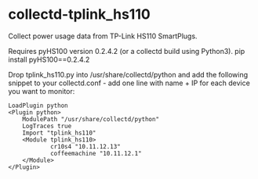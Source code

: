 # collectd-tplink_hs110
Collect power usage data from TP-Link HS110 SmartPlugs.


Requires pyHS100 version 0.2.4.2 (or a collectd build using Python3).
   pip install pyHS100==0.2.4.2

Drop tplink_hs110.py into /usr/share/collectd/python and add
the following snippet to your collectd.conf - add one line with
name + IP for each device you want to monitor:

    LoadPlugin python
    <Plugin python>
        ModulePath "/usr/share/collectd/python"
        LogTraces true
        Import "tplink_hs110"
        <Module tplink_hs110>
                cr10s4 "10.11.12.13"
                coffeemachine "10.11.12.1"
        </Module>
    </Plugin>
